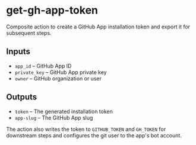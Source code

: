 # get-gh-app-token

Composite action to create a GitHub App installation token and export it for subsequent steps.

## Inputs
- `app_id` – GitHub App ID
- `private_key` – GitHub App private key
- `owner` – GitHub organization or user

## Outputs
- `token` – The generated installation token
- `app-slug` – The GitHub App slug

The action also writes the token to `GITHUB_TOKEN` and `GH_TOKEN` for downstream steps and configures the git user to the app's bot account.

